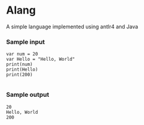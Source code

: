 # Alang
A simple language implemented using antlr4 and Java

### Sample input

```
var num = 20
var Hello = "Hello, World"
print(num)
print(Hello)
print(200)


```

### Sample output

```
20
Hello, World
200

```
